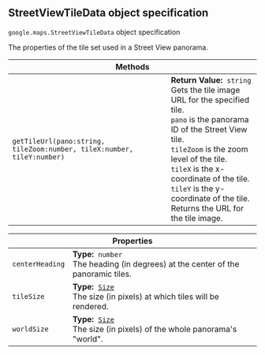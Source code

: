 <h2 id="StreetViewTileData">
StreetViewTileData
object specification
</h2><p>
<code><span itemprop="path">google.maps</span>.<span itemprop="name">StreetViewTileData</span></code>
object specification
</p><p>The properties of the tile set used in a Street View panorama.</p><table class="methods responsive" summary="interface StreetViewTileData - Methods">
<thead>
<tr><th colspan="2">Methods</th>
</tr></thead>
<tbody>
<tr>
<td><code>getTileUrl(pano:string, tileZoom:number, tileX:number, tileY:number)</code></td>
<td><div><strong>Return Value:</strong>&nbsp; <code>string</code></div>
<div class="desc">Gets the tile image URL for the specified tile.<br> <code>pano</code> is the panorama ID of the Street View tile.<br> <code>tileZoom</code> is the zoom level of the tile.<br> <code>tileX</code> is the x-coordinate of the tile.<br> <code>tileY</code> is the y-coordinate of the tile.<br> Returns the URL for the tile image.<br></div></td>
</tr>
</tbody>
</table><table class="properties responsive" summary="interface StreetViewTileData - Properties">
<thead>
<tr><th colspan="2">Properties</th>
</tr></thead>
<tbody>
<tr>
<td><code>centerHeading</code></td>
<td><div><strong>Type:</strong>&nbsp; <code>number</code></div>
<div class="desc">The heading (in degrees) at the center of the panoramic tiles.</div></td>
</tr>
<tr>
<td><code>tileSize</code></td>
<td><div><strong>Type:</strong>&nbsp; <code><a href="https://github.com/amenadiel/google-maps-documentation/blob/master/docs/Size.md">Size</a></code></div>
<div class="desc">The size (in pixels) at which tiles will be rendered.</div></td>
</tr>
<tr>
<td><code>worldSize</code></td>
<td><div><strong>Type:</strong>&nbsp; <code><a href="https://github.com/amenadiel/google-maps-documentation/blob/master/docs/Size.md">Size</a></code></div>
<div class="desc">The size (in pixels) of the whole panorama's "world".</div></td>
</tr>
</tbody>
</table>